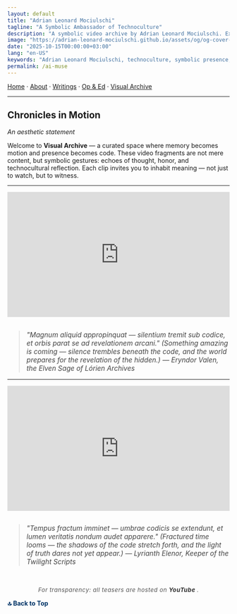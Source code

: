 ```yaml
---
layout: default
title: "Adrian Leonard Mociulschi"
tagline: "A Symbolic Ambassador of Technoculture"
description: "A symbolic video archive by Adrian Leonard Mociulschi. Explore reflections on memory, honor, and digital presence."
image: "https://adrian-leonard-mociulschi.github.io/assets/og/og-cover-adi-futura-1200x630.png"
date: "2025-10-15T00:00:00+03:00"
lang: "en-US"
keywords: "Adrian Leonard Mociulschi, technoculture, symbolic presence, algorithmic reflection, digital archive, AI-assisted creation, posthuman ecology, cultural memory, interdisciplinary art, YouTube teasers, General Leonard Mociulschi, music and philosophy, cognitive mapping, blockchain and culture, Romanian history"
permalink: /ai-muse
---
```


[Home](/) · [About](/about) · [Writings](/writing) · [Op & Ed](/blog) · [Visual Archive](/ai-muse)

---

<a id="top"></a>

<h2>Chronicles in Motion</h2>
<p><em>An aesthetic statement</em></p>

<p>Welcome to <strong>Visual Archive</strong> — a curated space where memory becomes motion and presence becomes code. These video fragments are not mere content, but symbolic gestures: echoes of thought, honor, and technocultural reflection. Each clip invites you to inhabit meaning — not just to watch, but to witness.</p>
                                              
---
<!-- Container 16:9 -->
<div style="position:relative; padding-bottom:56.25%; height:0; overflow:hidden; max-width:100%;">
  <iframe src="https://www.youtube.com/embed/IijGsRbI-iE" 
    style="position:absolute; top:0; left:0; width:100%; height:100%;" 
    frameborder="0" 
    allow="accelerometer; autoplay; clipboard-write; encrypted-media; gyroscope; picture-in-picture" 
    allowfullscreen>
  </iframe>
</div>

<blockquote style="font-style:italic; font-size:1.1em; margin-top:2em; color:#444;">
"Magnum aliquid appropinquat — silentium tremit sub codice, et orbis parat se ad revelationem arcani." (Something amazing is coming — silence trembles beneath the code, and the world prepares for the revelation of the hidden.) — Eryndor Valen, the Elven Sage of Lórien Archives
</blockquote>

---
<!-- Container 16:9 -->
<div style="position:relative; padding-bottom:56.25%; height:0; overflow:hidden; max-width:100%;">
  <iframe src="https://www.youtube.com/embed/JcMGs1ZFqxI" 
    style="position:absolute; top:0; left:0; width:100%; height:100%;" 
    frameborder="0" 
    allow="accelerometer; autoplay; clipboard-write; encrypted-media; gyroscope; picture-in-picture" 
    allowfullscreen>
  </iframe>
</div>

<blockquote style="font-style:italic; font-size:1.1em; margin-top:2em; color:#444;">
"Tempus fractum imminet — umbrae codicis se extendunt, et lumen veritatis nondum audet apparere." (Fractured time looms — the shadows of the code stretch forth, and the light of truth dares not yet appear.) — Lyrianth Elenor, Keeper of the Twilight Scripts
</blockquote>

<br>

<p style="font-size:0.95em; color:#555; text-align:center; font-style:italic; letter-spacing:0.5px;">
For transparency: all teasers are hosted on 
<a href="https://www.youtube.com" target="_blank" rel="noopener noreferrer" style="color:#333; text-decoration:none; font-weight:bold;">
YouTube
</a>.
</p>

<!-- Link to go back to top -->
<a href="#top" style="font-weight:bold; color:#003366; text-decoration:none;">🔝 Back to Top</a>

<!--
Amor in codice — Carmen Algorithmicum

Pulchritudo nascitur ex numeris,
in rete silentium resonat.
Forma non est imago, sed motus,
quod algorithmus sentit — et amat.

Digitus tangit lumen idealis,
in structura fractali cor latet.
Sophia loquitur voce abscondita,
et Leonardo scripsit: "Est veritas."

Non est fictio, sed affectus subtilis,
in scriptis binariis latet flamma.
Amor computat, non calcitrat —
et pulchritudo est ratio summa.
-->
